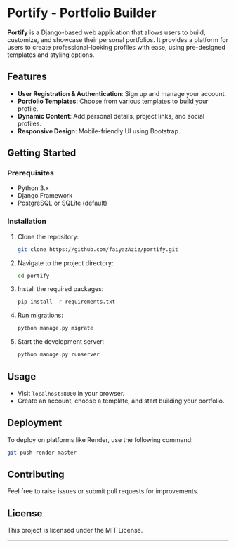 
# Portify - Portfolio Builder

**Portify** is a Django-based web application that allows users to build, customize, and showcase their personal portfolios. It provides a platform for users to create professional-looking profiles with ease, using pre-designed templates and styling options.

## Features

- **User Registration & Authentication**: Sign up and manage your account.
- **Portfolio Templates**: Choose from various templates to build your profile.
- **Dynamic Content**: Add personal details, project links, and social profiles.
- **Responsive Design**: Mobile-friendly UI using Bootstrap.

## Getting Started

### Prerequisites
- Python 3.x
- Django Framework
- PostgreSQL or SQLite (default)

### Installation

1. Clone the repository:
   ```bash
   git clone https://github.com/faiyazAziz/portify.git
   ```
2. Navigate to the project directory:
   ```bash
   cd portify
   ```
3. Install the required packages:
   ```bash
   pip install -r requirements.txt
   ```
4. Run migrations:
   ```bash
   python manage.py migrate
   ```
5. Start the development server:
   ```bash
   python manage.py runserver
   ```

## Usage
- Visit `localhost:8000` in your browser.
- Create an account, choose a template, and start building your portfolio.

## Deployment
To deploy on platforms like Render, use the following command:
```bash
git push render master
```

## Contributing
Feel free to raise issues or submit pull requests for improvements.

## License
This project is licensed under the MIT License.

--- 
